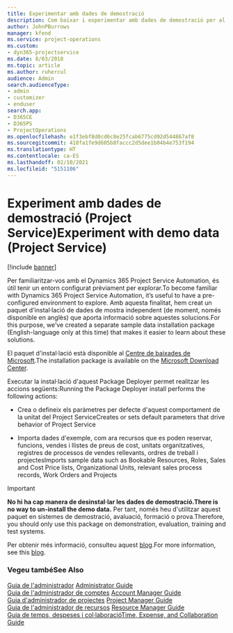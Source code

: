```yaml
---
title: Experimentar amb dades de demostració
description: Com baixar i experimentar amb dades de demostració per al Project Service Automation.
author: JohnPBurrows
manager: kfend
ms.service: project-operations
ms.custom:
- dyn365-projectservice
ms.date: 8/03/2018
ms.topic: article
ms.author: ruhercul
audience: Admin
search.audienceType:
- admin
- customizer
- enduser
search.app:
- D365CE
- D365PS
- ProjectOperations
ms.openlocfilehash: e1f3ebf8d0cd6c8e25fcab6775cd92d544867af8
ms.sourcegitcommit: 418fa1fe9d605b8faccc2d5dee1b04b4e753f194
ms.translationtype: HT
ms.contentlocale: ca-ES
ms.lasthandoff: 02/10/2021
ms.locfileid: "5151106"
---
```

# <a name="experiment-with-demo-data-project-service"></a><span data-ttu-id="6fe59-103">Experiment amb dades de demostració (Project Service)</span><span class="sxs-lookup"><span data-stu-id="6fe59-103">Experiment with demo data (Project Service)</span></span>

[!include [banner](../includes/psa-now-project-operations.md)]

<span data-ttu-id="6fe59-104">Per familiaritzar-vos amb el Dynamics 365 Project Service Automation, és útil tenir un entorn configurat prèviament per explorar.</span><span class="sxs-lookup"><span data-stu-id="6fe59-104">To become familiar with Dynamics 365 Project Service Automation, it’s useful to have a pre-configured environment to explore.</span></span> <span data-ttu-id="6fe59-105">Amb aquesta finalitat, hem creat un paquet d'instal·lació de dades de mostra independent (de moment, només disponible en anglès) que aporta informació sobre aquestes solucions.</span><span class="sxs-lookup"><span data-stu-id="6fe59-105">For this purpose, we’ve created a separate sample data installation package (English-language only at this time) that makes it easier to learn about these solutions.</span></span> 

<span data-ttu-id="6fe59-106">El paquet d'instal·lació està disponible al [Centre de baixades de Microsoft](https://go.microsoft.com/fwlink/?linkid=859966).</span><span class="sxs-lookup"><span data-stu-id="6fe59-106">The installation package is available on the [Microsoft Download Center](https://go.microsoft.com/fwlink/?linkid=859966).</span></span>  

<span data-ttu-id="6fe59-107">Executar la instal·lació d'aquest Package Deployer permet realitzar les accions següents:</span><span class="sxs-lookup"><span data-stu-id="6fe59-107">Running the Package Deployer install performs the following actions:</span></span> 
  
-   <span data-ttu-id="6fe59-108">Crea o defineix els paràmetres per defecte d'aquest comportament de la unitat del Project Service</span><span class="sxs-lookup"><span data-stu-id="6fe59-108">Creates or sets default parameters that drive behavior of Project Service</span></span>  
  
-   <span data-ttu-id="6fe59-109">Importa dades d'exemple, com ara recursos que es poden reservar, funcions, vendes i llistes de preus de cost, unitats organitzatives, registres de processos de vendes rellevants, ordres de treball i projectes</span><span class="sxs-lookup"><span data-stu-id="6fe59-109">Imports sample data such as Bookable Resources, Roles, Sales and Cost Price lists, Organizational Units, relevant sales process records, Work Orders and Projects</span></span>    
  
> [!IMPORTANT]
> <span data-ttu-id="6fe59-110">**No hi ha cap manera de desinstal·lar les dades de demostració.**</span><span class="sxs-lookup"><span data-stu-id="6fe59-110">**There is no way to un-install the demo data.**</span></span> <span data-ttu-id="6fe59-111">Per tant, només heu d'utilitzar aquest paquet en sistemes de demostració, avaluació, formació o prova.</span><span class="sxs-lookup"><span data-stu-id="6fe59-111">Therefore, you should only use this package on demonstration, evaluation, training and test systems.</span></span>

<span data-ttu-id="6fe59-112">Per obtenir més informació, consulteu aquest [blog](https://blogs.msdn.microsoft.com/crm/2017/10/24/microsoft-dynamics-365-for-field-service-and-project-service-automation-sample-data).</span><span class="sxs-lookup"><span data-stu-id="6fe59-112">For more information, see this [blog](https://blogs.msdn.microsoft.com/crm/2017/10/24/microsoft-dynamics-365-for-field-service-and-project-service-automation-sample-data).</span></span>





  
### <a name="see-also"></a><span data-ttu-id="6fe59-113">Vegeu també</span><span class="sxs-lookup"><span data-stu-id="6fe59-113">See Also</span></span>  
 <span data-ttu-id="6fe59-114">[Guia de l'administrador](../psa/admin-guide.md) </span><span class="sxs-lookup"><span data-stu-id="6fe59-114">[Administrator Guide](../psa/admin-guide.md) </span></span>  
 <span data-ttu-id="6fe59-115">[Guia de l'administrador de comptes](../psa/account-manager-guide.md) </span><span class="sxs-lookup"><span data-stu-id="6fe59-115">[Account Manager Guide](../psa/account-manager-guide.md) </span></span>  
 <span data-ttu-id="6fe59-116">[Guia d'administrador de projectes](../psa/project-manager-guide.md) </span><span class="sxs-lookup"><span data-stu-id="6fe59-116">[Project Manager Guide](../psa/project-manager-guide.md) </span></span>  
 <span data-ttu-id="6fe59-117">[Guia de l'administrador de recursos](../psa/resource-manager-guide.md) </span><span class="sxs-lookup"><span data-stu-id="6fe59-117">[Resource Manager Guide](../psa/resource-manager-guide.md) </span></span>  
 [<span data-ttu-id="6fe59-118">Guia de temps, despeses i col·laboració</span><span class="sxs-lookup"><span data-stu-id="6fe59-118">Time, Expense, and Collaboration Guide</span></span>](../psa/time-expense-collaboration-guide.md)
